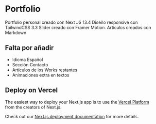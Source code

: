 # Portfolio

Portfolio personal creado con Next JS 13.4
Diseño responsive con TailwindCSS 3.3
Slider creado con Framer Motion.
Artículos creados con Markdown

## Falta por añadir

 - Idioma Español
 - Sección Contacto
 - Artículos de los Works restantes
 - Animaciones extra en textos

## Deploy on Vercel

The easiest way to deploy your Next.js app is to use the [Vercel Platform](https://vercel.com/new?utm_medium=default-template&filter=next.js&utm_source=create-next-app&utm_campaign=create-next-app-readme) from the creators of Next.js.

Check out our [Next.js deployment documentation](https://nextjs.org/docs/deployment) for more details.
